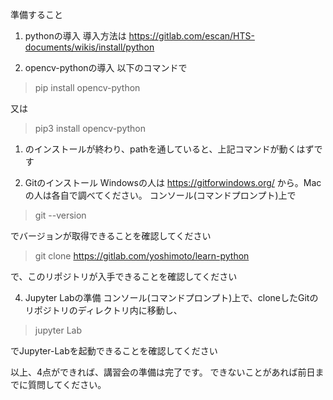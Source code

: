準備すること
1. pythonの導入 導入方法は https://gitlab.com/escan/HTS-documents/wikis/install/python

2. opencv-pythonの導入 以下のコマンドで
> pip install opencv-python

又は

> pip3 install opencv-python
1. のインストールが終わり、pathを通していると、上記コマンドが動くはずです

3. Gitのインストール
Windowsの人は https://gitforwindows.org/ から。Macの人は各自で調べてください。
コンソール(コマンドプロンプト)上で
> git --version

でバージョンが取得できることを確認してください
> git clone https://gitlab.com/yoshimoto/learn-python

で、このリポジトリが入手できることを確認してください

4. Jupyter Labの準備
コンソール(コマンドプロンプト)上で、cloneしたGitのリポジトリのディレクトリ内に移動し、
> jupyter Lab

でJupyter-Labを起動できることを確認してください

以上、4点ができれば、講習会の準備は完了です。
できないことがあれば前日までに質問してください。
